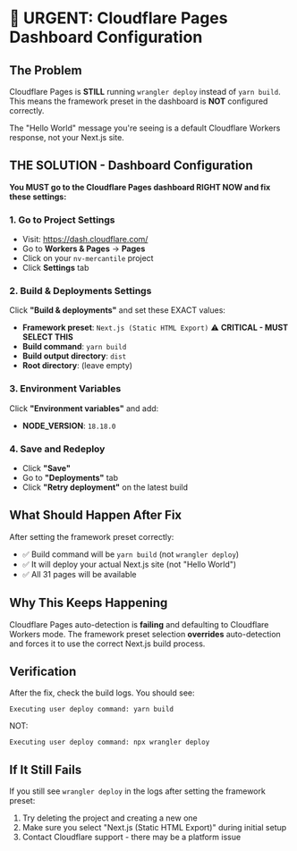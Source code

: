 # 🚨 URGENT: Cloudflare Pages Dashboard Configuration

## The Problem
Cloudflare Pages is **STILL** running `wrangler deploy` instead of `yarn build`. This means the framework preset in the dashboard is **NOT** configured correctly.

The "Hello World" message you're seeing is a default Cloudflare Workers response, not your Next.js site.

## THE SOLUTION - Dashboard Configuration

**You MUST go to the Cloudflare Pages dashboard RIGHT NOW and fix these settings:**

### 1. Go to Project Settings
- Visit: https://dash.cloudflare.com/
- Go to **Workers & Pages** → **Pages**
- Click on your `nv-mercantile` project
- Click **Settings** tab

### 2. Build & Deployments Settings
Click **"Build & deployments"** and set these EXACT values:

- **Framework preset**: `Next.js (Static HTML Export)` ⚠️ **CRITICAL - MUST SELECT THIS**
- **Build command**: `yarn build`
- **Build output directory**: `dist`
- **Root directory**: (leave empty)

### 3. Environment Variables
Click **"Environment variables"** and add:
- **NODE_VERSION**: `18.18.0`

### 4. Save and Redeploy
- Click **"Save"**
- Go to **"Deployments"** tab
- Click **"Retry deployment"** on the latest build

## What Should Happen After Fix

After setting the framework preset correctly:
- ✅ Build command will be `yarn build` (not `wrangler deploy`)
- ✅ It will deploy your actual Next.js site (not "Hello World")
- ✅ All 31 pages will be available

## Why This Keeps Happening

Cloudflare Pages auto-detection is **failing** and defaulting to Cloudflare Workers mode. The framework preset selection **overrides** auto-detection and forces it to use the correct Next.js build process.

## Verification

After the fix, check the build logs. You should see:
```
Executing user deploy command: yarn build
```

NOT:
```
Executing user deploy command: npx wrangler deploy
```

## If It Still Fails

If you still see `wrangler deploy` in the logs after setting the framework preset:
1. Try deleting the project and creating a new one
2. Make sure you select "Next.js (Static HTML Export)" during initial setup
3. Contact Cloudflare support - there may be a platform issue
